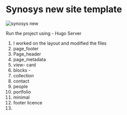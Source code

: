 # Synosys new site template
![synosys new](https://github.com/user-attachments/assets/1bc6a794-4847-486d-8507-0b076476cdd3)


Run the project using - Hugo Server

1. I worked on the layout and modified the files
2. page_footer
3. Page_header
4. page_metadata
5. view- card
6. blocks -
7. collection
8. contact
9. people
10. portfolio
11. minimal
12. footer licence
13.
